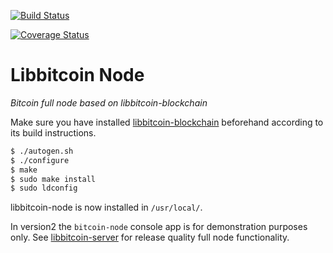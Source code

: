 [![Build Status](https://travis-ci.org/libbitcoin/libbitcoin-node.svg?branch=master)](https://travis-ci.org/libbitcoin/libbitcoin-node)

[![Coverage Status](https://coveralls.io/repos/libbitcoin/libbitcoin-node/badge.svg)](https://coveralls.io/r/libbitcoin/libbitcoin-node)

# Libbitcoin Node

*Bitcoin full node based on libbitcoin-blockchain*

Make sure you have installed [libbitcoin-blockchain](https://github.com/libbitcoin/libbitcoin-blockchain) beforehand according to its build instructions.

```sh
$ ./autogen.sh
$ ./configure
$ make
$ sudo make install
$ sudo ldconfig
```

libbitcoin-node is now installed in `/usr/local/`.

In version2 the `bitcoin-node` console app is for demonstration purposes only. See [libbitcoin-server](https://github.com/libbitcoin/libbitcoin-server) for release quality full node functionality.
